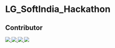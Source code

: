 # LG_SoftIndia_Hackathon
 
## Contributor
<a href="https://github.com/Backseungchan">
  <img src="https://avatars.githubusercontent.com/u/31721097?v=4">
</a>
<a href="https://github.com/SeongukBaek">
  <img src="https://avatars.githubusercontent.com/u/33208303?v=4">
</a>
<a href="https://github.com/woong-jae">
  <img src="https://avatars.githubusercontent.com/u/33976823?v=4">
</a>
<a href="https://github.com/KingDonggyu">
  <img src="https://avatars.githubusercontent.com/u/33220404?v=4">
</a>
